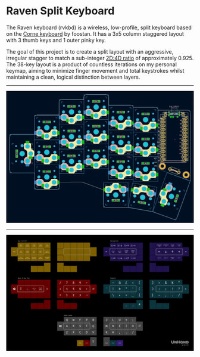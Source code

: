 # Raven Split Keyboard

The Raven keyboard (rvkbd) is a wireless, low-profile, split keyboard based on the [Corne keyboard](https://github.com/foostan/crkbd) by foostan. It has a 3x5 column staggered layout with 3 thumb keys and 1 outer pinky key.

The goal of this project is to create a split layout with an aggressive, irregular stagger to match a sub-integer [2D:4D ratio](https://en.wikipedia.org/wiki/Digit_ratio) of approximately 0.925. The 38-key layout is a product of countless iterations on my personal keymap, aiming to minimize finger movement and total keystrokes whilst maintaining a clean, logical distinction between layers.

---

![Example Keymap](images/pcb-preview.png)

---

![Example Keymap](images/example-keymap.png)
